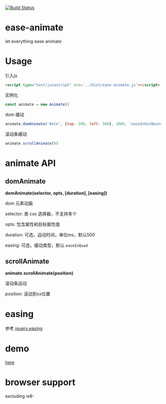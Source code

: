[![Build Status](https://travis-ci.org/limi58/ease-animate.svg?branch=master)](https://travis-ci.org/limi58/ease-animate)

# ease-animate
let everything ease animate

# Usage 
引入js
```html 
<script type="text/javascript" src='../dist/ease-animate.js'></script>
```

实例化
```js
const animate = new Animate()
```

dom 缓动
```js 
animate.domAnimate('#ele', {top: 200, left: 500}, 1000, 'easeInOutBounce')
```

滚动条缓动
```js 
animate.scrollAnimate(0)
```

# animate API

## domAnimate

**domAnimate(selector, opts, [duration], [easing])**

dom 元素动画

selector: 类 css 选择器，不支持多个

opts: 包含属性和目标属性值

duration: 可选，运动时间，单位ms，默认500

easing: 可选，缓动类型，默认 `easeInQuad`

## scrollAnimate

**animate.scrollAnimate(position)**

滚动条运动

position: 滚动到xx位置

# easing 
参考 [jquery.easing](https://github.com/gdsmith/jquery.easing)

# demo
[here](demo/demo.html)

# browser support
excluding ie8-
